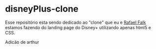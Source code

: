 # disneyPlus-clone

Esse repositório esta sendo dedicado ao "clone" que eu e <a href = "https://github.com/falkrafa"> Rafael Falk </a> estamos fazendo do landing page do Disney+ utilizando apenas html5 e CSS. 

Adicão de arthur

